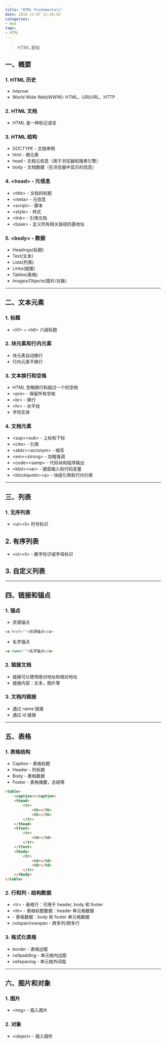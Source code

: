 ```yaml
---
title: "HTML Fundamentals"
date: 2018-12-07 12:20:56
categories: 
- Web
tags: 
- HTML
---
```

> HTML 基础
<!-- more --> 

## 一、概要
### 1. HTML 历史
- Internet
- World Wide Web(WWW):
HTML、URI/URL、HTTP

### 2. HTML 文档
- HTML 是一种标记语言

### 3. HTML 结构
- DOCTYPE - 文档申明
- html - 根元素
- head - 文档元信息（用于浏览器和搜素引擎）
- body - 文档数据（在浏览器中显示的信息）

### 4. <head\> - 元信息
- <title\> - 文档的标题
- <meta\> - 元信息
- <script\> - 脚本
- <style\> - 样式
- <link\> - 引用文档
- <base\> - 定义所有相关路径的基地址

### 5. <body\> - 数据
- Headings(标题)
- Text(文本)
- Lists(列表)
- Links(链接)
- Tables(表格)
- Images/Objects(图片/对象)

---

## 二、文本元素
### 1. 标题
- <h1\> ~ <h6\> 六级标题

### 2. 块元素和行内元素
- 块元素自动换行
- 行内元素不换行

### 3. 文本换行和空格
- HTML 忽略换行和超过一个的空格
- <pre\> - 保留所有空格
- <br\> - 换行
- <hr\> - 水平线
- 字符实体

### 4. 文档元素
- <sup\><sub\> - 上标和下标
- <cite\> - 引用
- <abbr\><acronym\> - 缩写
- <em\><strong\> - 加粗强调
- <code\><samp\> - 代码块和程序输出
- <kbd\><var\> - 键盘输入和代码变量
- <blockquote\><q\> - 块级引用和行内引用

---

## 三、列表
### 1. 无序列表
- <ul\><li\> 符号标识

## 2. 有序列表
- <ol\><li\> - 数字标识或字母标识

## 3. 自定义列表

---

## 四、链接和锚点
### 1. 锚点
- 资源锚点
```html
<a href="">资源锚点</a>
```
- 名字锚点
```html
<a name="">名字锚点</a>
```
### 2. 链接文档
- 链接可以使用绝对地址和相对地址
- 链接内容：文本，图片等

### 3. 文档内链接
- 通过 name 链接
- 通过 id 链接

---

## 五、表格
### 1. 表格结构
- Caption - 表格标题
- Header - 列标题
- Body - 表格数据
- Footer - 表格摘要，总结等
```html
<table>
    <caption></caption>
    <thead>
        <tr>
            <th></th>
            <th></th>
        </tr>
    </thead>
    <tfoot>
        <tr>
            <td></td>
        </tr>
    </tfoot>
    <tbody>
        <tr>
            <td></td>
            <td></td>
        </tr>
    </tbody>
</table>
```
### 2. 行和列 - 结构数据
- <tr\> - 表格行：可用于 header, body 和 footer
- <th\> - 表格标题数据：header 单元格数据
- <td> - 表格数据：body 和 footer 单元格数据
- colspan/rowspan - 跨多列/跨多行 

### 3. 格式化表格
- border - 表格边框
- cellpadding - 单元格内边距
- cellspacing - 单元格外间距

---

## 六、图片和对象
### 1. 图片
- <img\> - 插入图片

### 2. 对象
- <object\> - 插入插件